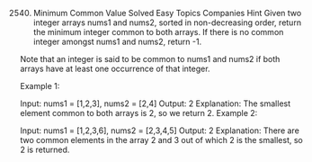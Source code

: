 2540. Minimum Common Value
Solved
Easy
Topics
Companies
Hint
Given two integer arrays nums1 and nums2, sorted in non-decreasing order, return the minimum integer common to both arrays. If there is no common integer amongst nums1 and nums2, return -1.

Note that an integer is said to be common to nums1 and nums2 if both arrays have at least one occurrence of that integer.

 

Example 1:

Input: nums1 = [1,2,3], nums2 = [2,4]
Output: 2
Explanation: The smallest element common to both arrays is 2, so we return 2.
Example 2:

Input: nums1 = [1,2,3,6], nums2 = [2,3,4,5]
Output: 2
Explanation: There are two common elements in the array 2 and 3 out of which 2 is the smallest, so 2 is returned.
